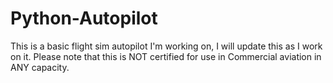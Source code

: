 # Python-Autopilot
This is a basic flight sim autopilot I'm working on, I will update this as I work on it. Please note that this is NOT certified for use in Commercial aviation in ANY capacity.
